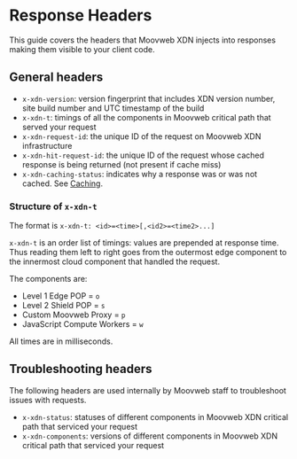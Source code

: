 # Response Headers

This guide covers the headers that Moovweb XDN injects into responses making them visible to your client code.

## General headers

- `x-xdn-version`: version fingerprint that includes XDN version number, site build number and UTC timestamp of the build
- `x-xdn-t`: timings of all the components in Moovweb critical path that served your request
- `x-xdn-request-id`: the unique ID of the request on Moovweb XDN infrastructure
- `x-xdn-hit-request-id`: the unique ID of the request whose cached response is being returned (not present if cache miss)
- `x-xdn-caching-status`: indicates why a response was or was not cached. See [Caching](/guides/caching#section_why_is_my_response_not_being_cached_).

### Structure of `x-xdn-t`

The format is `x-xdn-t: <id>=<time>[,<id2>=<time2>...]`

`x-xdn-t` is an order list of timings: values are prepended at response time. Thus reading them left to right goes from the outermost edge component to the innermost cloud component that handled the request.

The components are:

- Level 1 Edge POP = `o`
- Level 2 Shield POP = `s`
- Custom Moovweb Proxy = `p`
- JavaScript Compute Workers = `w`

All times are in milliseconds.

## Troubleshooting headers

The following headers are used internally by Moovweb staff to troubleshoot issues with requests.

- `x-xdn-status`: statuses of different components in Moovweb XDN critical path that serviced your request
- `x-xdn-components`: versions of different components in Moovweb XDN critical path that serviced your request
